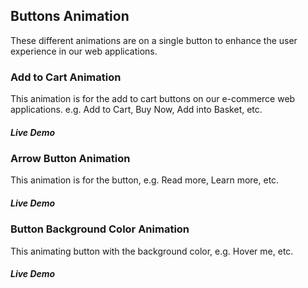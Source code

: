 ## Buttons Animation
These different animations are on a single button to enhance the user experience in our web applications.

### Add to Cart Animation
This animation is for the add to cart buttons on our e-commerce web applications. e.g. Add to Cart, Buy Now, Add into Basket, etc.

##### Live Demo


### Arrow Button Animation
This animation is for the button, e.g. Read more, Learn more, etc.

##### Live Demo


### Button Background Color Animation
This animating button with the background color, e.g. Hover me, etc.

##### Live Demo
